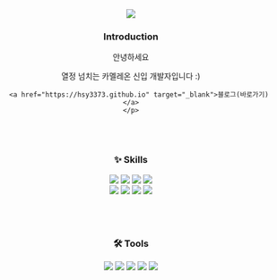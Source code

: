 <div align=center>
	<img src="https://capsule-render.vercel.app/api?type=waving&color=auto&height=200&section=header&text=Han%20Github!&fontSize=90" />	
</div>
<div align=center>
	<h3>Introduction</h3>
	<p>안녕하세요</p>
	<p>열정 넘치는 카멜레온 신입 개발자입니다 :)
	
		<a href="https://hsy3373.github.io" target="_blank">블로그(바로가기)</a>
 	</p>

 	
</div>
<br>
<br>
<div align=center>
	<h3>✨ Skills</h3>
</div>
<div align="center">
	<img src="https://img.shields.io/badge/Java-007396?style=flat&logo=Conda-Forge&logoColor=white" />
	<img src="https://img.shields.io/badge/Spring-6DB33F?style=flat&logo=Spring&logoColor=white" />
	<img src="https://img.shields.io/badge/Oracle%20SQL-F80000?style=flat&logo=Oracle&logoColor=white" />
	<img src="https://img.shields.io/badge/MySQL-4479A1?style=flat&logo=MySQL&logoColor=white" />
	<br>
	<img src="https://img.shields.io/badge/HTML5-E34F26?style=flat&logo=HTML5&logoColor=white" />
	<img src="https://img.shields.io/badge/CSS3-1572B6?style=flat&logo=CSS3&logoColor=white" />
	<img src="https://img.shields.io/badge/JavaScript-F7DF1E?style=flat&logo=JavaScript&logoColor=white" />
	<img src="https://img.shields.io/badge/jQuery-0769AD?style=flat&logo=jQuery&logoColor=white" />
	<br>
</div>
<br>
<br>
<br>
<div align=center>
	<h3>🛠 Tools</h3>
</div>
<div align=center>
	<img src="https://img.shields.io/badge/Eclipse%20IDE-2C2255?style=flat&logo=EclipseIDE&logoColor=white" />
	<img src="https://img.shields.io/badge/Visual%20Studio%20Code-007ACC?style=flat&logo=VisualStudioCode&logoColor=white" />
	<img src="https://img.shields.io/badge/Tomcat-F8DC75?style=flat&logo=ApacheTomcat&logoColor=white" />
	<img src="https://img.shields.io/badge/GitHub-181717?style=flat&logo=GitHub&logoColor=white" />
  <img src="https://img.shields.io/badge/STS-6DB33F?style=flat&logo=STS&logoColor=white"/>
</div>
<br>
<br>
